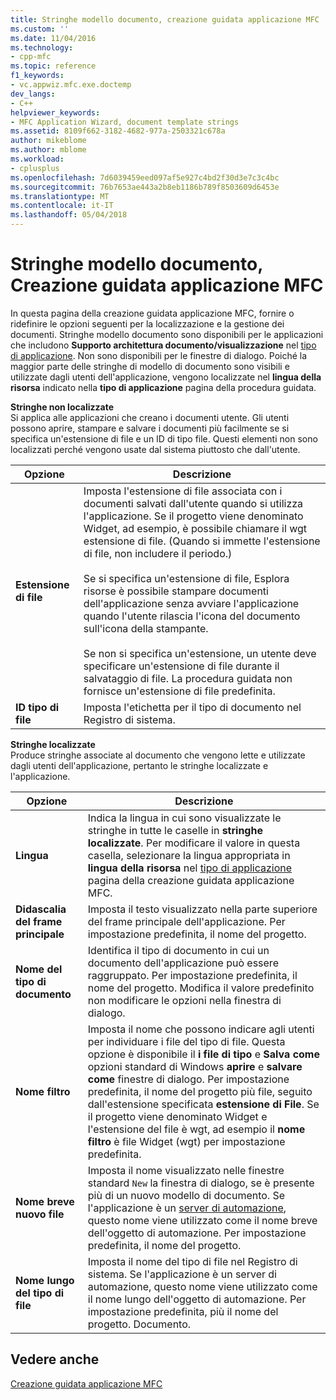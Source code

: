 ```yaml
---
title: Stringhe modello documento, creazione guidata applicazione MFC | Documenti Microsoft
ms.custom: ''
ms.date: 11/04/2016
ms.technology:
- cpp-mfc
ms.topic: reference
f1_keywords:
- vc.appwiz.mfc.exe.doctemp
dev_langs:
- C++
helpviewer_keywords:
- MFC Application Wizard, document template strings
ms.assetid: 8109f662-3182-4682-977a-2503321c678a
author: mikeblome
ms.author: mblome
ms.workload:
- cplusplus
ms.openlocfilehash: 7d6039459eed097af5e927c4bd2f30d3e7c3c4bc
ms.sourcegitcommit: 76b7653ae443a2b8eb1186b789f8503609d6453e
ms.translationtype: MT
ms.contentlocale: it-IT
ms.lasthandoff: 05/04/2018
---
```

# <a name="document-template-strings-mfc-application-wizard"></a>Stringhe modello documento, Creazione guidata applicazione MFC
In questa pagina della creazione guidata applicazione MFC, fornire o ridefinire le opzioni seguenti per la localizzazione e la gestione dei documenti. Stringhe modello documento sono disponibili per le applicazioni che includono **Supporto architettura documento/visualizzazione** nel [tipo di applicazione](../../mfc/reference/application-type-mfc-application-wizard.md). Non sono disponibili per le finestre di dialogo. Poiché la maggior parte delle stringhe di modello di documento sono visibili e utilizzate dagli utenti dell'applicazione, vengono localizzate nel **lingua della risorsa** indicato nella **tipo di applicazione** pagina della procedura guidata.  
  
 **Stringhe non localizzate**  
 Si applica alle applicazioni che creano i documenti utente. Gli utenti possono aprire, stampare e salvare i documenti più facilmente se si specifica un'estensione di file e un ID di tipo file. Questi elementi non sono localizzati perché vengono usate dal sistema piuttosto che dall'utente.  
  
|Opzione|Descrizione|  
|------------|-----------------|  
|**Estensione di file**|Imposta l'estensione di file associata con i documenti salvati dall'utente quando si utilizza l'applicazione. Se il progetto viene denominato Widget, ad esempio, è possibile chiamare il wgt estensione di file. (Quando si immette l'estensione di file, non includere il periodo.)<br /><br /> Se si specifica un'estensione di file, Esplora risorse è possibile stampare documenti dell'applicazione senza avviare l'applicazione quando l'utente rilascia l'icona del documento sull'icona della stampante.<br /><br /> Se non si specifica un'estensione, un utente deve specificare un'estensione di file durante il salvataggio di file. La procedura guidata non fornisce un'estensione di file predefinita.|  
|**ID tipo di file**|Imposta l'etichetta per il tipo di documento nel Registro di sistema.|  
  
 **Stringhe localizzate**  
 Produce stringhe associate al documento che vengono lette e utilizzate dagli utenti dell'applicazione, pertanto le stringhe localizzate e l'applicazione.  
  
|Opzione|Descrizione|  
|------------|-----------------|  
|**Lingua**|Indica la lingua in cui sono visualizzate le stringhe in tutte le caselle in **stringhe localizzate**. Per modificare il valore in questa casella, selezionare la lingua appropriata in **lingua della risorsa** nel [tipo di applicazione](../../mfc/reference/application-type-mfc-application-wizard.md) pagina della creazione guidata applicazione MFC.|  
|**Didascalia del frame principale**|Imposta il testo visualizzato nella parte superiore del frame principale dell'applicazione. Per impostazione predefinita, il nome del progetto.|  
|**Nome del tipo di documento**|Identifica il tipo di documento in cui un documento dell'applicazione può essere raggruppato. Per impostazione predefinita, il nome del progetto. Modifica il valore predefinito non modificare le opzioni nella finestra di dialogo.|  
|**Nome filtro**|Imposta il nome che possono indicare agli utenti per individuare i file del tipo di file. Questa opzione è disponibile il **i file di tipo** e **Salva come** opzioni standard di Windows **aprire** e **salvare come** finestre di dialogo. Per impostazione predefinita, il nome del progetto più file, seguito dall'estensione specificata **estensione di File**. Se il progetto viene denominato Widget e l'estensione del file è wgt, ad esempio il **nome filtro** è file Widget (wgt) per impostazione predefinita.|  
|**Nome breve nuovo file**|Imposta il nome visualizzato nelle finestre standard `New` la finestra di dialogo, se è presente più di un nuovo modello di documento. Se l'applicazione è un [server di automazione](../../mfc/automation-servers.md), questo nome viene utilizzato come il nome breve dell'oggetto di automazione. Per impostazione predefinita, il nome del progetto.|  
|**Nome lungo del tipo di file**|Imposta il nome del tipo di file nel Registro di sistema. Se l'applicazione è un server di automazione, questo nome viene utilizzato come il nome lungo dell'oggetto di automazione. Per impostazione predefinita, più il nome del progetto. Documento.|  
  
## <a name="see-also"></a>Vedere anche  
 [Creazione guidata applicazione MFC](../../mfc/reference/mfc-application-wizard.md)


